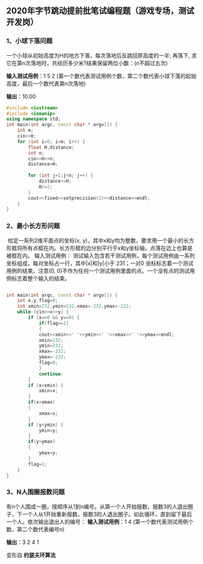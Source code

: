 ## 2020年字节跳动提前批笔试编程题（游戏专场，测试开发岗）
### 1、小球下落问题
一个小球从初始高度为H的地方下落，每次落地后反跳回原高度的一半; 再落下, 求它在第n次落地时，共经历多少米?结果保留两位小数：(n不超过五次)

**输入测试用例**：1 5 2 (第一个数代表测试用例个数，第二个数代表小球下落的起始高度，最后一个数代表第n次落地)

**输出**：10.00

```c++
#include <iostream>
#include <iomanip>
using namespace std;
int main(int argc, const char * argv[]) {
    int m;
    cin>>m;
    for (int i=0; i<m; i++) {
        float H,distance;
        int n;
        cin>>H>>n;
        distance=H;
        
        for (int j=1;j<n; j++) {
            distance+=H;
            H/=2;
        }
        cout<<fixed<<setprecision(2)<<distance<<endl;
    }
}
```

### 2、最小长方形问题
 给定一系列2维平面点的坐标(x, y)，其中x和y均为整数，要求用一个最小的长方形框将所有点框在内。长方形框的边分别平行于x和y坐标轴，点落在边上也算是被框在内。
输入测试用例： 测试输入包含若干测试用例，每个测试用例由一系列坐标组成，每对坐标占一行，其中|x|和|y|小于 231；一对0 坐标标志着一个测试用例的结束。注意(0, 0)不作为任何一个测试用例里面的点。一个没有点的测试用例标志着整个输入的结束。
```c++

int main(int argc, const char * argv[]) {
    int x,y,flag=0;
    int xmin=232,ymin=232,xmax=-232,ymax=-232;
    while (cin>>x>>y) {
        if (x==0 && y==0) {
            if(flag==1)
            {
            cout<<xmin<<' '<<ymin<<' '<<xmax<<' '<<ymax<<endl;
            xmin=232;
            ymin=232;
            xmax=-232;
            ymax=-232;
            flag=0;
            }
            continue;
        }
        if (x<xmin) {
            xmin=x;
        }
        if(x>xmax)
        {
            xmax=x;
        }
        if (y<ymin) {
            ymin=y;
        }
        if(y>ymax)
        {
            ymax=y;
        }
        flag=1;   
    }
}
```

### 3、N人围圈报数问题
有n个人围成一圈，按顺序从1到n编号。从第一个人开始报数，报数3的人退出圈子，下一个人从1开始重新报数，报数3的人退出圈子。如此循环，直到留下最后一个人。依次输出退出人的编号：
**输入测试用例**：1 4 (第一个数代表测试用例个数，第二个数代表编号n)

**输出**：3 2 4 1

变形自 **约瑟夫环算法**



